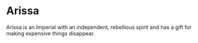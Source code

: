 # Arissa
Arissa is an Imperial with an independent, rebellious spirit and has a gift for making expensive things disappear.
